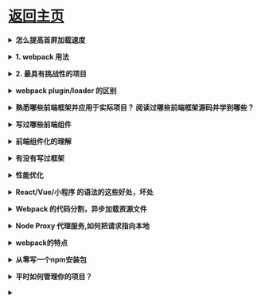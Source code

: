 # [返回主页](../README.md)

<b><details><summary>怎么提高首屏加载速度</summary></b>

</details>

<b><details><summary>1. webpack 用法</summary></b>

</details>

<b><details><summary>2. 最具有挑战性的项目</summary></b>

</details>

<b><details><summary>webpack plugin/loader 的区别</summary></b>

</details>

<b><details><summary>熟悉哪些前端框架并应用于实际项目？ 阅读过哪些前端框架源码并学到哪些？</summary></b>

</details>

<b><details><summary>写过哪些前端组件</summary></b>

</details>

<b><details><summary>前端组件化的理解</summary></b>

</details>

<b><details><summary>有没有写过框架</summary></b>

</details>

<b><details><summary>性能优化</summary></b>

</details>

<b><details><summary> React/Vue/小程序 的语法的这些好处，坏处</summary></b>

</details>

<b><details><summary>Webpack 的代码分割，异步加载资源文件</summary></b>

</details>

<b><details><summary>Node Proxy 代理服务,如何把请求指向本地</summary></b>

</details>

<b><details><summary>webpack的特点</summary></b>

</details>

<b><details><summary>从零写一个npm安装包</summary></b>

</details>

<b><details><summary>平时如何管理你的项目？</summary></b>

a. 先期团队必须确定好全局样式（globe.css），编码模式(utf-8) 等；

b. 编写习惯必须一致（例如都是采用继承式的写法，单样式都写成一行）；

c. 标注样式编写人，各模块都及时标注（标注关键样式调用的地方）；

d. 页面进行标注（例如 页面 模块 开始和结束）；

e. CSS跟HTML 分文件夹并行存放，命名都得统一（例如style.css）；

f. JS 分文件夹存放 命名以该JS功能为准的英文翻译。

g. 图片采用整合的 images.png png8 格式文件使用 尽量整合在一起使用方便将来的管理

</details>

<b><details><summary></summary></b>

</details>

